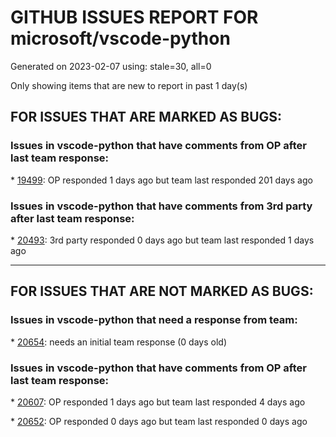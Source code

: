 
# GITHUB ISSUES REPORT FOR microsoft/vscode-python


Generated on 2023-02-07 using: stale=30, all=0


Only showing items that are new to report in past 1 day(s)


## FOR ISSUES THAT ARE MARKED AS BUGS:


### Issues in vscode-python that have comments from OP after last team response:


\* [19499](https://github.com/microsoft/vscode-python/issues/19499 "VSCode运行Python程序提示：ModuleNotFoundError，VSCode未找到导入的自定义的模块，只能手动向sys.path中把项目路径添加，但十分麻烦；Pycharm运行时会自动把项目经路添加至sys.path，开发者无需这般麻烦操作"): OP responded 1 days ago but team last responded 201 days ago

### Issues in vscode-python that have comments from 3rd party after last team response:


\* [20493](https://github.com/microsoft/vscode-python/issues/20493 "Running selection forces focus to move to terminal when {&quot;terminal.integrated.defaultLocation&quot;: &quot;editor&quot;}"): 3rd party responded 0 days ago but team last responded 1 days ago

---

## FOR ISSUES THAT ARE NOT MARKED AS BUGS:


### Issues in vscode-python that need a response from team:


\* [20654](https://github.com/microsoft/vscode-python/issues/20654 "Mark unused variables in Jupyter notebooks"): needs an initial team response (0 days old)

### Issues in vscode-python that have comments from OP after last team response:


\* [20607](https://github.com/microsoft/vscode-python/issues/20607 "Can't start debug on dockerized Python app in WSL "): OP responded 1 days ago but team last responded 4 days ago

\* [20652](https://github.com/microsoft/vscode-python/issues/20652 "Python Extension will not load"): OP responded 0 days ago but team last responded 0 days ago
